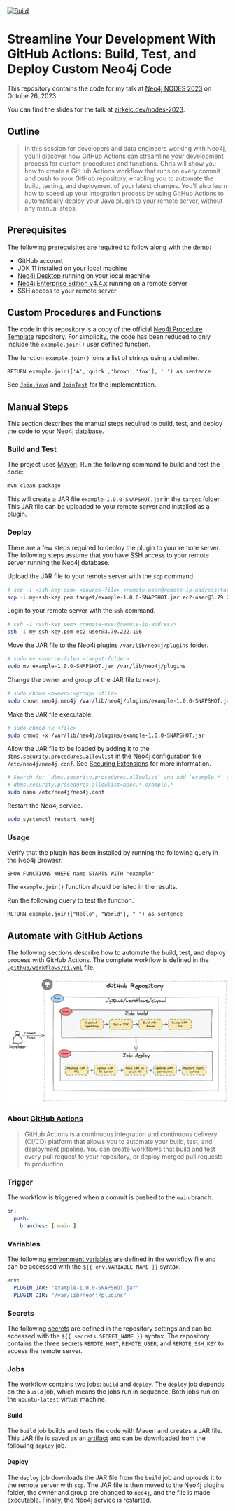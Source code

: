 [![Build](https://github.com/zirkelc/nodes-2023/actions/workflows/main.yml/badge.svg?branch=main&event=push)](https://github.com/zirkelc/nodes-2023/actions/workflows/main.yml)
# Streamline Your Development With GitHub Actions: Build, Test, and Deploy Custom Neo4j Code

This repository contains the code for my talk at [Neo4j NODES 2023](https://neo4j.registration.goldcast.io/events/6fb85147-ca27-4310-9dec-cb345c53bd6f) on Octobe 26, 2023.

You can find the slides for the talk at [zirkelc.dev/nodes-2023](https://zirkel.dev/nodes-2023).

## Outline
> In this session for developers and data engineers working with Neo4j, you'll discover how GitHub Actions can streamline your development process for custom procedures and functions. Chris will show you how to create a GitHub Actions workflow that runs on every commit and push to your GitHub repository, enabling you to automate the build, testing, and deployment of your latest changes. You'll also learn how to speed up your integration process by using GitHub Actions to automatically deploy your Java plugin to your remote server, without any manual steps.

## Prerequisites
The following prerequisites are required to follow along with the demo:
- GitHub account
- JDK 11 installed on your local machine
- [Neo4j Desktop](https://neo4j.com/download/) running on your local machine
- [Neo4j Enterprise Edition v4.4.x](https://neo4j.com/deployment-center/#enterprise) running on a remote server
- SSH access to your remote server

## Custom Procedures and Functions
The code in this repository is a copy of the official [Neo4j Procedure Template](https://github.com/neo4j-examples/neo4j-procedure-template/tree/4.4) repository. For simplicity, the code has been reduced to only include the `example.join()` user defined function. 

The function `example.join()` joins a list of strings using a delimiter. 

```cypher
RETURN example.join(['A','quick','brown','fox'], ' ') as sentence
```

See [`Join.java`](src/main/java/example/Join.java) and [`JoinTest`](src/test/java/example/JoinTest.java) for the implementation.

## Manual Steps
This section describes the manual steps required to build, test, and deploy the code to your Neo4j database.
### Build and Test
The project uses [Maven](https://maven.apache.org/). Run the following command to build and test the code:

```sh
mvn clean package
```

This will create a JAR file `example-1.0.0-SNAPSHOT.jar` in the `target` folder. This JAR file can be uploaded to your remote server and installed as a plugin.

### Deploy
There are a few steps required to deploy the plugin to your remote server. The following steps assume that you have SSH access to your remote server running the Neo4j database.

Upload the JAR file to your remote server with the `scp` command.

```sh
# scp -i <ssh-key.pem> <source-file> <remote-user@remote-ip-address:target-folder>
scp -i my-ssh-key.pem target/example-1.0.0-SNAPSHOT.jar ec2-user@3.79.222.196:.
```

Login to your remote server with the `ssh` command.

```sh
# ssh -i <ssh-key.pem> <remote-user@remote-ip-address>
ssh -i my-ssh-key.pem ec2-user@3.79.222.196
```

Move the JAR file to the Neo4j plugins `/var/lib/neo4j/plugins` folder.

```sh
# sudo mv <source-file> <target-folder>
sudo mv example-1.0.0-SNAPSHOT.jar /var/lib/neo4j/plugins
```

Change the owner and group of the JAR file to `neo4j`.

```sh
# sudo chown <owner>:<group> <file>
sudo chown neo4j:neo4j /var/lib/neo4j/plugins/example-1.0.0-SNAPSHOT.jar
```

Make the JAR file executable.

```sh
# sudo chmod +x <file>
sudo chmod +x /var/lib/neo4j/plugins/example-1.0.0-SNAPSHOT.jar
```

Allow the JAR file to be loaded by adding it to the `dbms.security.procedures.allowlist` in the Neo4j configuration file `/etc/neo4j/neo4j.conf`. See [Securing Extensions](https://neo4j.com/docs/operations-manual/4.4/security/securing-extensions/#allow-listing) for more information.

```sh
# Search for `dbms.security.procedures.allowlist` and add `example.*` to the list, for example:
# dbms.security.procedures.allowlist=apoc.*,example.*
sudo nano /etc/neo4j/neo4j.conf
```

Restart the Neo4j service.

```sh
sudo systemctl restart neo4j
```

### Usage
Verify that the plugin has been installed by running the following query in the Neo4j Browser.

```cypher
SHOW FUNCTIONS WHERE name STARTS WITH "example"
```

The `example.join()` function should be listed in the results.

Run the following query to test the function.

```cypher
RETURN example.join(["Hello", "World"], " ") as sentence
```

## Automate with GitHub Actions
The following sections describe how to automate the build, test, and deploy process with GitHub Actions. The complete workflow is defined in the [`.github/workflows/ci.yml`](.github/workflows/ci.yml) file.

![GitHub Actions Workflow](diagrams/workflow.png)

### About [GitHub Actions](https://docs.github.com/en/actions/learn-github-actions/understanding-github-actions)
> GitHub Actions is a continuous integration and continuous delivery (CI/CD) platform that allows you to automate your build, test, and deployment pipeline. You can create workflows that build and test every pull request to your repository, or deploy merged pull requests to production.

### Trigger
The workflow is triggered when a commit is pushed to the `main` branch.

```yaml
on:
  push:
    branches: [ main ]
```

### Variables
The following [environment variables](https://docs.github.com/en/actions/learn-github-actions/variables#defining-environment-variables-for-a-single-workflow) are defined in the workflow file and can be accessed with the `${{ env.VARIABLE_NAME }}` syntax.

```yaml
env:
  PLUGIN_JAR: "example-1.0.0-SNAPSHOT.jar"
  PLUGIN_DIR: "/var/lib/neo4j/plugins"
```

### Secrets
The following [secrets](https://docs.github.com/en/actions/security-guides/using-secrets-in-github-actions) are defined in the repository settings and can be accessed with the `${{ secrets.SECRET_NAME }}` syntax. The repository contains the three secrets `REMOTE_HOST`, `REMOTE_USER`, and `REMOTE_SSH_KEY` to access the remote server.

### Jobs
The workflow contains two jobs: `build` and `deploy`. The `deploy` job depends on the `build` job, which means the jobs run in sequence. Both jobs run on the `ubuntu-latest` virtual machine. 

#### Build
The `build` job builds and tests the code with Maven and creates a JAR file. This JAR file is saved as an [artifact](https://docs.github.com/en/actions/guides/storing-workflow-data-as-artifacts) and can be downloaded from the following `deploy` job.

#### Deploy
The `deploy` job downloads the JAR file from the `build` job and uploads it to the remote server with `scp`. The JAR file is then moved to the Neo4j plugins folder, the owner and group are changed to `neo4j`, and the file is made executable. Finally, the Neo4j service is restarted.